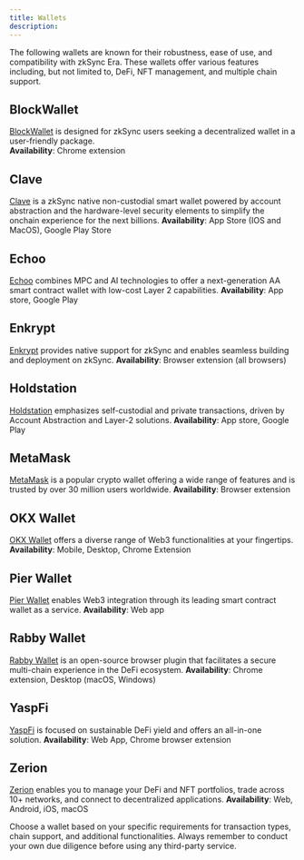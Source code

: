 ```yaml
---
title: Wallets
description:
---
```


The following wallets are known for their robustness, ease of use, and compatibility with zkSync
Era. These wallets offer various features including, but not limited to, DeFi, NFT management,
and multiple chain support.

## BlockWallet

[BlockWallet](https://blockwallet.io/networks/zksync-wallet) is designed for zkSync users seeking
a decentralized wallet in a user-friendly package.\
**Availability**: Chrome extension

## Clave

[Clave](https://getclave.io/) is a zkSync native non-custodial smart wallet powered by account
abstraction and the hardware-level security elements to simplify the onchain experience for the
next billions.
**Availability**: App Store (IOS and MacOS), Google Play Store

## Echoo

[Echoo](https://www.echooo.xyz/) combines MPC and AI technologies to offer a next-generation AA
smart contract wallet with low-cost Layer 2 capabilities.
**Availability**: App store, Google Play

## Enkrypt

[Enkrypt](https://www.enkrypt.com/networks/zksync-wallet/) provides native support for zkSync and enables seamless building and deployment on zkSync.
**Availability**: Browser extension (all browsers)

## Holdstation

[Holdstation](https://holdstation.com/) emphasizes self-custodial and private
transactions, driven by Account Abstraction and Layer-2 solutions.
**Availability**: App store, Google Play

## MetaMask

[MetaMask](https://metamask.io/) is a popular crypto wallet offering a wide range of
features and is trusted by over 30 million users worldwide.
**Availability**: Browser extension

## OKX Wallet

[OKX Wallet](https://www.okx.com/web3) offers a diverse range of Web3 functionalities
at your fingertips.
**Availability**: Mobile, Desktop, Chrome Extension

## Pier Wallet

[Pier Wallet](https://www.pierwallet.com/) enables Web3 integration through its leading smart contract wallet as a service.
**Availability**: Web app

## Rabby Wallet

[Rabby Wallet](https://rabby.io/) is an open-source browser plugin that facilitates a secure multi-chain experience in the DeFi ecosystem.
**Availability**: Chrome extension, Desktop (macOS, Windows)

## YaspFi

[YaspFi](https://yasp.fi/) is focused on sustainable DeFi yield and offers an all-in-one solution.
**Availability**: Web App, Chrome browser extension

## Zerion

[Zerion](https://zerion.io/) enables you to manage your DeFi and NFT portfolios, trade across 10+ networks, and connect to decentralized applications.
**Availability**: Web, Android, iOS, macOS

Choose a wallet based on your specific requirements for transaction types, chain
support, and additional functionalities. Always remember to conduct your own due
diligence before using any third-party service.
